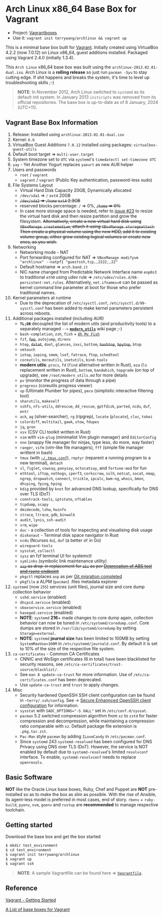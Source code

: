 # Arch Linux x86_64 Base Box for Vagrant

* Project: [Vagrantboxes](https://github.com/terrywang/vagrantboxes)
* Use it: `vagrant init terrywang/archlinux && vagrant up` 

This is a minimal base box built for [Vagrant](http://www.vagrantup.com/). Initially created using VirtualBox 4.2.2 (now 7.0.12) on Linux x86_64, guest additions installed. Packaged using Vagrant 2.4.0 (initially 1.3.4).

This `Arch Linux` x86_64 base box was built using the `archlinux-2013.02.01-dual.iso`. Arch Linux is a **rolling release** so just run `pacman -Syu` to stay cutting edge. If shit happens and breaks the system, it's time to level up troubleshooting skills ;-)

> **NOTE**: In November 2012, Arch Linux switched to `systemd` as its default init system. In January 2013 `initsripts` was removed from its official repositories. The base box is up-to-date as of 8 January, 2024 (UTC+11).

## Vagrant Base Box Information

1. Release: Installed using `archlinux-2013.02.01-dual.iso`
2. Kernel: `6.6`
3. VirtualBox Guest Additions `7.0.12` installed using packages: `virtualbox-guest-utils`
4. Default boot target => `multi-user.target`
5. System timezone set to `UTC` via `systemd`'s `timedatectl set-timezone UTC`
6. `yay` - Yet Another Yogurt replaces `yaourt` as new AUR helper
7. Users and passwords
    * `root` / `vagrant`
    * `vagrant` / `vagrant` (Public Key authentication, password-less sudo)
8. File Systems Layout
    * Virtual Hard Disk Capacity 20GB, Dynamically allocated
    * `/dev/sda1` => `/` `ext4` 20GB
    * ~~`/dev/sda2` => `/home` `ext4` 2.3GB~~
    * reserved blocks percentage: `/` => 0%, ~~`/home` => 0%~~
    * In case more storage space is needed, refer to [issue #23](https://github.com/terrywang/vagrantboxes/issues/23) to resize the virtual hard disk and then resize partition and grow the filesystem. ~~Alternatively, create a new virtual hard disk using `VBoxManage createmedium`, attach it using `VBoxManage storageattach`. Then create a physical volume using the new HDD, add it to existing volume group, either grow existing logical volumes or create new ones, as you wish.~~
9. Networking
    * Networking mode - NAT
    * Port forwarding configured for NAT => `VBoxManage modifyvm "archlinux" --natpf1 "guestssh,tcp,,2222,,22"`
    * Default hostname => `arch.band.it`
    * NIC name changed from Predictable Network Interface name `enp0s3` to traditional `eth0` using udev rule => `/etc/udev/rules.d/66-persistent-net.rules`. Alternatively, `net.ifnames=0` can be passed as kernel command line parameter at boot for those who prefer traditional names.
10. Kernel parameters at runtime
    * Due to the deprecation of `/etc/sysctl.conf`, `/etc/sysctl.d/99-sysctl.conf` has been added to make kernel parameters persistent across reboots.
11. Additional packages installed (including AUR)
     * **`TL;DR`** decoupled the list of modern utils (and productivity tools) to a separately managed `-->` [**`modern_utils`**](https://sites.google.com/site/imterry/modernutils) wiki page ;-)
    * `bash-completion`, `zsh`, `fish` + [`Oh My Fish`](https://github.com/oh-my-fish/oh-my-fish)
    * `fzf`, ~~`fpp`~~, `autojump`, `direnv`
    * `htop`, ~~`dstat`~~, `dool`, `glances`, `inxi`, `bottom`, ~~`bashtop`~~, ~~`bpytop`~~, `btop`
    * `vmtouch`
    * `iotop`, `ioping`, `smem`, `lsof`, `fatrace`, `ftop`, `schedtool`
    * `coreutils`, `moreutils`, `inetutils`, `bind-tools`
    *  **modern utils**: `procs`, `fd` (`find` alternative written in Rust), `eza` (`ls` replacement written in Rust), `bottom`, `bandwhich`, `topgrade` (on top of upgrade), see `/root/modern_utils.md` for more details
    * `pv` (monitor the progress of data through a pipe)
    * `progress` (coreutils progress viewer)
    * `up` (Ultimate Plumber for pipes), `peco` (simplistic interactive filtering tool)
    * `sharutils`, `makeself`
    * `sshfs`, `nfs-utils`, `ddrescue`, `dd_rescue`, `gptfdisk`, `parted`, `ncdu`, `duf`, `entr`
    * `ack`, `ag` (silver-searcher), `rg` (ripgrep), `locate` (`plocate`), `cloc`, `tokei`
    * `colordiff`, `multitail`, `gawk`, `stow`, `fdupes`
    * `jq`, `gron`
    * `xsv` (CSV CLI toolkit written in Rust)
    * `vim` with `vim-plug` (minimalist Vim plugin manager) and `EditorConfig`
    * `nnn` (snappy file manager for ninjas, type less, do more, way faster)
    * `ranger`, `vifm` (vim-like file managers), `fff` (simple file manager writtent in bash)
    * `tmux` (with [`~/.tmux.conf`](https://gist.github.com/terrywang/3950393)), `reptyr` (reparent a running program to a new terminal), `detach`
    * `sl`, `figlet`, `cowsay`, `ponysay`, `octocatsay`, and `fortune-mod` for fun
    * `ethtool`, `iftop`, `nethogs`, `iperf3`, `corkscrew`, `sslh`, `netcat`, `socat`, `nmap`, `ngrep`, `dropwatch`, `connect`, `trickle`, `ipcalc`, `bwm-ng`, `whois`, `bmon`, `dhcping`, `fping`, `hping`
    * `kdig` provided by `knot` for advanced DNS lookup, specifically for DNS over TLS (DoT)
    * `conntrack-tools`, `iptstate`, `nftables`
    * `tcpdump`, `scapy`
    * `dmidecode`, `lshw`, `hwinfo`
    * `strace`, `ltrace`, `gdb`, `binwalk`
    * `audit`, `lynis`, `ssh-audit`
    * `srm`, `wipe`
    * `duc` - a collection of tools for inspecting and visualising disk usage
    * `diskonaut` - Terminal disk space navigator in Rust
    * `ncdu` (Ncurses `du`), `duf` (a better `df` in Go)
    * `wireguard-tools`
    * `sysstat`, `collectl`
    * `sysz` an fzf terminal UI for systemctl
    * `symlinks` (symbolic link maintenance utility)
    * ~~`asp` as drop-in replacement for `abs` as per [Deprecation of ABS tool and rsync endpoint](https://www.archlinux.org/news/deprecation-of-abs/)~~
    * `pkgctl` replaces `asp` as per [Git migration completed](https://archlinux.org/news/git-migration-completed/)
    * `pkgfile` a ALPM (`pacman`) .files metadata explorer
12. `systemd` (now `255`) services (unit files), journal size and core dump collection behavior
    * `sshd.service` (enabled)
    * `dhcpcd.service` (enabled)
    * `vboxservice.service` (enabled)
    * `haveged.service` (enabled)
    * **NOTE**: `systemd` **216**+ made changes to core dump again, collection behavior can now be tuned in `/etc/systemd/coredump.conf`. Core dumps are stored in `/var/lib/systemd/coredump` by setting `Storage=external`.
    * **NOTE**: `systemd` **journal size** has been limited to 100MB by setting `SystemMaxUse=100M` in `/etc/systemd/journald.conf`. By default it is set to 10% of the size of the respective file system.
13. `ca-certificates` - Common CA Certificates
    * CNNIC and WoSign certificates (6 in total) have been blacklisted for security reasons, see `/etc/ca-certificates/trust-source/blacklist/`.
    * See `man 8 update-ca-trust` for more information. Use of `/etc/ca-certificates.conf` has been deprecated.
    * Use `update-ca-trust` and `trust` to apply changes.
14. Misc
    * Security hardened OpenSSH SSH client configuration can be found in `~terry/.ssh/config`. See -> [Secure Enhannced OpenSSH client configuration](https://gist.github.com/terrywang/a4239989b79d34f4160b) for information.
    * `sysstat` with `SADC_OPTIONS="-S XALL"` set in `/etc/conf.d/syssat`.
    * `pacman` 5.2 switched compression algorithm from `xz` to `zstd` for faster compression and decompression, while maintaining a compression ratio comparable with `xz`. Default package file extension is `.pkg.tar.zst`. 
    * `Pac-Man` style `pacman` by adding `ILoveCandy` in `/etc/pacman.conf`.
    * Since `systemd` 243 `systemd-resolved` has been configured for DNS Privacy using DNS over TLS (DoT). However, the service is NOT enabled by default due to `systemd-resolved`'s limited `resolvconf` interface. To enable, `systemd-resolvconf` needs to replace `openresolv`.

## Basic Software

**NOT** like the Oracle Linux base boxes, Ruby, Chef and Puppet are **NOT** pre-installed so as to make the box as slim as possible. With the rise of Ansible, its agent-less model is preferred in most cases, end of story. `rbenv` + `ruby-build`, `pyenv`, `nvm`, `goenv` and `rustup` are **recommended** to manage respective toolchain.

## Getting started

Download the base box and get the box started

```bash
$ mkdir test_environment
$ cd test_environment
$ vagrant init terrywang/archlinux
$ vagrant up
$ vagrant ssh
```

> **NOTE**: A sample Vagrantfile can be found here => [`Vagrantfile`](https://gist.github.com/terrywang/6506216).

## Reference

[Vagrant - Getting Started](http://docs.vagrantup.com/v2/getting-started/index.html)

[A List of base boxes for Vagrant](http://vagrantbox.es/)
